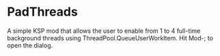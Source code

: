 # PadThreads
A simple KSP mod that allows the user to enable from 1 to 4 full-time background threads using ThreadPool.QueueUserWorkItem.
Hit Mod-; to open the dialog.